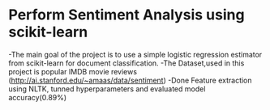 # Perform Sentiment Analysis using scikit-learn

-The main goal of the project is to use a simple logistic regression estimator from scikit-learn for document classification.
-The Dataset,used in this project is popular IMDB movie reviews (http://ai.stanford.edu/~amaas/data/sentiment)
-Done Feature extraction using NLTK, tunned hyperparameters and evaluated model accuracy(0.89%)


